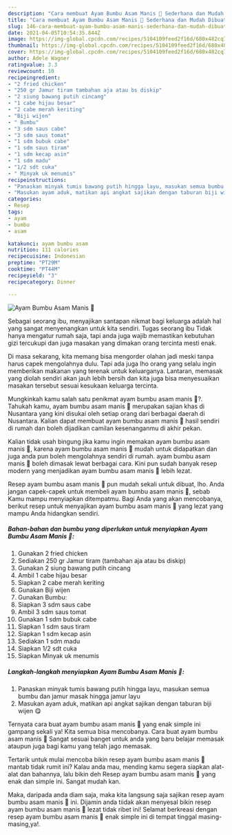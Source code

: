 ```yaml
---
description: "Cara membuat Ayam Bumbu Asam Manis 🍗 Sederhana dan Mudah Dibuat"
title: "Cara membuat Ayam Bumbu Asam Manis 🍗 Sederhana dan Mudah Dibuat"
slug: 146-cara-membuat-ayam-bumbu-asam-manis-sederhana-dan-mudah-dibuat
date: 2021-04-05T10:54:35.844Z
image: https://img-global.cpcdn.com/recipes/5104109feed2f16d/680x482cq70/ayam-bumbu-asam-manis-🍗-foto-resep-utama.jpg
thumbnail: https://img-global.cpcdn.com/recipes/5104109feed2f16d/680x482cq70/ayam-bumbu-asam-manis-🍗-foto-resep-utama.jpg
cover: https://img-global.cpcdn.com/recipes/5104109feed2f16d/680x482cq70/ayam-bumbu-asam-manis-🍗-foto-resep-utama.jpg
author: Adele Wagner
ratingvalue: 3.3
reviewcount: 10
recipeingredient:
- "2 fried chicken"
- "250 gr Jamur tiram tambahan aja atau bs diskip"
- "2 siung bawang putih cincang"
- "1 cabe hijau besar"
- "2 cabe merah keriting"
- "Biji wijen"
- " Bumbu"
- "3 sdm saus cabe"
- "3 sdm saus tomat"
- "1 sdm bubuk cabe"
- "1 sdm saus tiram"
- "1 sdm kecap asin"
- "1 sdm madu"
- "1/2 sdt cuka"
- " Minyak uk menumis"
recipeinstructions:
- "Panaskan minyak tumis bawang putih hingga layu, masukan semua bumbu dan jamur masak hingga jamur layu"
- "Masukan ayam aduk, matikan api angkat sajikan dengan taburan biji wijen 😋"
categories:
- Resep
tags:
- ayam
- bumbu
- asam

katakunci: ayam bumbu asam 
nutrition: 111 calories
recipecuisine: Indonesian
preptime: "PT29M"
cooktime: "PT44M"
recipeyield: "3"
recipecategory: Dinner

---
```



![Ayam Bumbu Asam Manis 🍗](https://img-global.cpcdn.com/recipes/5104109feed2f16d/680x482cq70/ayam-bumbu-asam-manis-🍗-foto-resep-utama.jpg)

Sebagai seorang ibu, menyajikan santapan nikmat bagi keluarga adalah hal yang sangat menyenangkan untuk kita sendiri. Tugas seorang ibu Tidak hanya mengatur rumah saja, tapi anda juga wajib memastikan kebutuhan gizi tercukupi dan juga masakan yang dimakan orang tercinta mesti enak.

Di masa  sekarang, kita memang bisa mengorder olahan jadi meski tanpa harus capek mengolahnya dulu. Tapi ada juga lho orang yang selalu ingin memberikan makanan yang terenak untuk keluarganya. Lantaran, memasak yang diolah sendiri akan jauh lebih bersih dan kita juga bisa menyesuaikan masakan tersebut sesuai kesukaan keluarga tercinta. 



Mungkinkah kamu salah satu penikmat ayam bumbu asam manis 🍗?. Tahukah kamu, ayam bumbu asam manis 🍗 merupakan sajian khas di Nusantara yang kini disukai oleh setiap orang dari berbagai daerah di Nusantara. Kalian dapat membuat ayam bumbu asam manis 🍗 hasil sendiri di rumah dan boleh dijadikan camilan kesenanganmu di akhir pekan.

Kalian tidak usah bingung jika kamu ingin memakan ayam bumbu asam manis 🍗, karena ayam bumbu asam manis 🍗 mudah untuk didapatkan dan juga anda pun boleh mengolahnya sendiri di rumah. ayam bumbu asam manis 🍗 boleh dimasak lewat berbagai cara. Kini pun sudah banyak resep modern yang menjadikan ayam bumbu asam manis 🍗 lebih lezat.

Resep ayam bumbu asam manis 🍗 pun mudah sekali untuk dibuat, lho. Anda jangan capek-capek untuk membeli ayam bumbu asam manis 🍗, sebab Kamu mampu menyiapkan ditempatmu. Bagi Anda yang akan mencobanya, berikut resep untuk menyajikan ayam bumbu asam manis 🍗 yang lezat yang mampu Anda hidangkan sendiri.

<!--inarticleads1-->

##### Bahan-bahan dan bumbu yang diperlukan untuk menyiapkan Ayam Bumbu Asam Manis 🍗:

1. Gunakan 2 fried chicken
1. Sediakan 250 gr Jamur tiram (tambahan aja atau bs diskip)
1. Gunakan 2 siung bawang putih cincang
1. Ambil 1 cabe hijau besar
1. Siapkan 2 cabe merah keriting
1. Gunakan Biji wijen
1. Gunakan  Bumbu:
1. Siapkan 3 sdm saus cabe
1. Ambil 3 sdm saus tomat
1. Gunakan 1 sdm bubuk cabe
1. Siapkan 1 sdm saus tiram
1. Siapkan 1 sdm kecap asin
1. Sediakan 1 sdm madu
1. Siapkan 1/2 sdt cuka
1. Siapkan  Minyak uk menumis




<!--inarticleads2-->

##### Langkah-langkah menyiapkan Ayam Bumbu Asam Manis 🍗:

1. Panaskan minyak tumis bawang putih hingga layu, masukan semua bumbu dan jamur masak hingga jamur layu
1. Masukan ayam aduk, matikan api angkat sajikan dengan taburan biji wijen 😋




Ternyata cara buat ayam bumbu asam manis 🍗 yang enak simple ini gampang sekali ya! Kita semua bisa mencobanya. Cara buat ayam bumbu asam manis 🍗 Sangat sesuai banget untuk anda yang baru belajar memasak ataupun juga bagi kamu yang telah jago memasak.

Tertarik untuk mulai mencoba bikin resep ayam bumbu asam manis 🍗 mantab tidak rumit ini? Kalau anda mau, mending kamu segera siapkan alat-alat dan bahannya, lalu bikin deh Resep ayam bumbu asam manis 🍗 yang enak dan simple ini. Sangat mudah kan. 

Maka, daripada anda diam saja, maka kita langsung saja sajikan resep ayam bumbu asam manis 🍗 ini. Dijamin anda tiidak akan menyesal bikin resep ayam bumbu asam manis 🍗 lezat tidak ribet ini! Selamat berkreasi dengan resep ayam bumbu asam manis 🍗 enak simple ini di tempat tinggal masing-masing,ya!.


